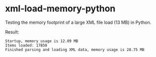# xml-load-memory-python

Testing the memory footprint of a large XML file load (13 MB) in Python.

Result:

```
Startup, memory usage is 12.09 MB
Items loaded: 17850
Finished parsing and loading XML data, memory usage is 28.75 MB
```
